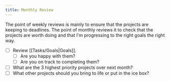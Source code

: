 ```yaml
---
title: Monthly Review
---
```


The point of weekly reviews is mainly to ensure that the projects are keeping to deadlines. The point of monthly reviews it to check that the projects are worth doing and that I'm progressing to the right goals the right way.

- [ ] Review [[Tasks/Goals|Goals]].
    - [ ] Are you happy with them?
    - [ ] Are you on track to completing them?
- [ ] What are the 3 highest priority projects over next month?
- [ ] What other projects should you bring to life or put in the ice box?
